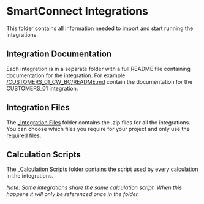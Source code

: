 # SmartConnect Integrations
This folder contains all information needed to import and start running the integrations.

## Integration Documentation
Each integration is in a separate folder with a full README file containing documentation for the integration.
For example [/CUSTOMERS_01_CW_BC/README.md](./CUSTOMERS_01_CW_BC/README.md) contain the documentation for the CUSTOMERS_01 integration.

## Integration Files
The [_Integration Files](./_Integration%20Files/) folder contains the .zip files for all the integrations. You can choose which files you require for your project and only use the required files.

## Calculation Scripts
The [_Calculation Scripts](./_Calculation%20Scripts/) folder contains the script used by every calculation in the integrations. 

*Note: Some integrations share the same calculation script. When this happens it will only be referenced once in the folder.*
